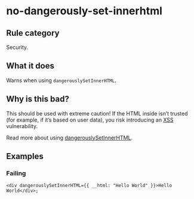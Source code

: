 # no-dangerously-set-innerhtml

## Rule category

Security.

## What it does

Warns when using `dangerouslySetInnerHTML`.

## Why is this bad?

This should be used with extreme caution! If the HTML inside isn’t trusted (for example, if it’s based on user data), you risk introducing an [XSS](https://en.wikipedia.org/wiki/Cross-site_scripting) vulnerability.

Read more about using [dangerouslySetInnerHTML](https://react.dev/reference/react-dom/components/common#dangerously-setting-the-inner-html).

## Examples

### Failing

```tsx {1}
<div dangerouslySetInnerHTML={{ __html: "Hello World" }}>Hello World</div>;
```
